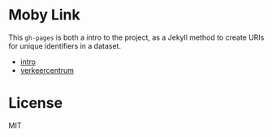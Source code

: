 # Moby Link

This `gh-pages` is both a intro to the project, as a Jekyll method to create URIs for unique identifiers in a dataset.

* [intro](https://osoc16.github.io/mobylink)
* [verkeercentrum](https://osoc16.github.io/mobylink/verkeercentrum)

# License

MIT
